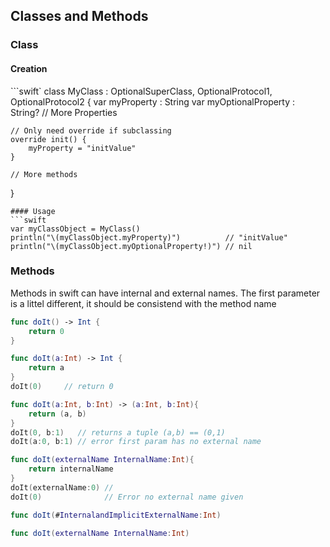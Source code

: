 ## Classes and Methods

### Class
#### Creation
```swift`
class MyClass : OptionalSuperClass, OptionalProtocol1, OptionalProtocol2 {
    var myProperty         : String
    var myOptionalProperty : String?
    // More Properties
    
    // Only need override if subclassing
    override init() {
        myProperty = "initValue"
    }
    
    // More methods
}
```
#### Usage
```swift
var myClassObject = MyClass()
println("\(myClassObject.myProperty)")          // "initValue"
println("\(myClassObject.myOptionalProperty!)") // nil
```


### Methods
Methods in swift can have internal and external names. The first parameter is a littel different, it should be consistend with the method name
```swift
func doIt() -> Int {
    return 0
}

func doIt(a:Int) -> Int {
    return a
}
doIt(0)     // return 0

func doIt(a:Int, b:Int) -> (a:Int, b:Int){
    return (a, b)
}
doIt(0, b:1)   // returns a tuple (a,b) == (0,1)
doIt(a:0, b:1) // error first param has no external name

func doIt(externalName InternalName:Int){
    return internalName
}
doIt(externalName:0) //
doIt(0)              // Error no external name given

func doIt(#InternalandImplicitExternalName:Int)

func doIt(externalName InternalName:Int)

```



